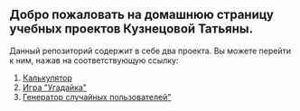 ## Добро пожаловать на домашнюю страницу учебных проектов Кузнецовой Татьяны.

Данный репозиторий содержит в себе два проекта. Вы можете перейти к ним, нажав на соответствующую ссылку:

1. [Калькулятор](bjs/07_Number_and_string/index.html)
2. [Игра "Угадайка"](bjs/08_if_else/index.html)
3. [Генератор случайных пользователей"](bjs\10_function_object\index.html)
